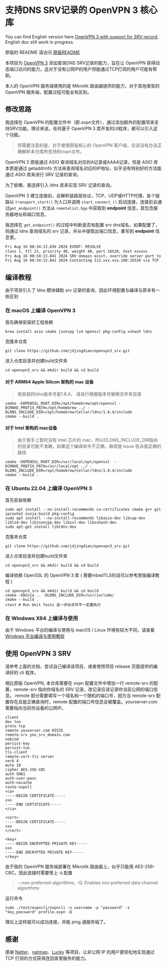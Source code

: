 # 支持DNS SRV记录的 OpenVPN 3 核心库
You can find English version here [OpenVPN 3 with support for SRV record](README_EN.md), English doc still work in progress.

原版的 README 请访问 [原版README](ORIGIN_README.rst)

本项目为 [OpenVPN 3](https://github.com/OpenVPN/openvpn3) 添加查询DNS SRV记录的能力，旨在让 OpenVPN 获得动态端口访问的能力，这对于没有公网IP的用户但能通过TCP打洞的用户可能有帮助。

本人的 OpenVPN 服务端使用的是 Mikrotik 路由器提供的能力，对于其他类型的 OpenVPN 服务端，配置过程可能会有区别。

## 修改思路
我选择在 OpenVPN 的配置文件中（即.ovpn文件），通过添加额外的配置项来支持SRV功能，理论来说，任何基于 OpenVPN 3 库开发的UI程序，都可以引入这个功能。

> 但需要注意的是，对于使用原版核心的 OpenVPN 客户端，应该没有办法正确解析本仓库所支持的ovpn文件。

OpenVPN 3 原版通过 ASIO 查询域名对应的A记录或AAAA记录，但是 ASIO 库本质是通过 getaddrinfo 方法来查询域名对应的IP地址，似乎没有特别好的方法能通过 ASIO 库来进行 SRV 记录的查询。

为了偷懒，我选择引入 ldns 库来实现 SRV 记录的查询。

OpenVPN 3 建立连接前，会解析链路层协议，TCP、UDP或HTTP代理，各个链路以 `transport_start()` 为入口并调用 `start_connect_()` 启动连接，连接前会通过`get_endpoint()` 方法从 `remotelist.hpp` 中获取到 **endpoint** 信息，其包含服务器地址和端口信息。

我选择在 `get_endpoint()` 的过程中判断是否有配置 srv dns域名，如果配置了，则通过 ldns 查询域名的 srv 记录，并从中提取出端口信息，重写到 **endpoint** 信息里。

```bash
Fri Aug 16 00:34:13.836 2024 EVENT: RESOLVE
class 1, ttl 21, priority 40, weight 40, port 16520, host xxxxxx
Fri Aug 16 00:34:13.841 2024 SRV domain exist, override server port to [16520]
Fri Aug 16 00:34:13.841 2024 Contacting 113.xxx.xxx.100:16520 via TCP
```




## 编译教程
由于项目引入了 ldns 模块辅助 srv 记录的查询，因此环境配置与编译与原本有一些区别

### 在 macOS 上编译 OpenVPN 3
首先确保安装好工程依赖
```shell
brew install asio cmake jsoncpp lz4 openssl pkg-config xxhash ldns
```

克隆本仓库
```shell
git clone https://github.com/jdjingdian/openvpn3_srv.git
```

进入仓库目录并创建build文件夹
```shell
cd openvpn3_srv && mkdir build && cd build
```

#### 对于 ARM64 Apple Silicon 架构的 mac 设备
> 我安装的ldns版本号是1.8.4， 请自行根据版本号替换文件夹目录
```shell
cmake -DOPENSSL_ROOT_DIR=/opt/homebrew/opt/openssl -DCMAKE_PREFIX_PATH=/opt/homebrew ../ -DLDNS_INCLUDE_DIR=/opt/homebrew/Cellar/ldns/1.8.4/include
cmake --build .
```

#### 对于 Intel 架构的 mac设备
> 由于我手上暂时没有 Intel 芯片的 mac，所以DLDNS_INCLUDE_DIR指向的目录可能不准确，如果这个编译命令不正确，麻烦提 issue 告诉我正确的路径
```shell
cmake -DOPENSSL_ROOT_DIR=/usr/local/opt/openssl  -DCMAKE_PREFIX_PATH=/usr/local/opt ../ -DLDNS_INCLUDE_DIR=/opt/homebrew/Cellar/ldns/1.8.4/include
cmake --build .
```

### 在 Ubuntu 22.04 上编译 OpenVPN 3
首先安装依赖
```shell
sudo apt install --no-install-recommends ca-certificates cmake g++ git iproute2 ninja-build pkg-config
sudo apt install --no-install-recommends libasio-dev libcap-dev liblz4-dev libjsoncpp-dev libssl-dev libxxhash-dev
sudo apt-get install libldns-dev
```

克隆本仓库
```shell
git clone https://github.com/jdjingdian/openvpn3_srv.git
```

进入仓库目录并创建build文件夹
```shell
cd openvpn3_srv && mkdir build && cd build
```

编译依赖 OpenSSL 的 OpenVPN 3 库 ( 需要mbedTLS的话可以参考原版编译教程 )
```shell
cd openvpn3_srv && mkdir build && cd build
cmake -GNinja .. -DLDNS_INCLUDE_DIR=/usr/include/
cmake --build .
ctest # Run Unit Tests 这一步似乎并不一定要执行
```

### 在 Windows X64 上编译与使用
由于 Windows 平台的编译与使用与 macOS / Linux 环境有较大不同，请查看 [Windows 平台编译与使用教程](WINDOWS_USAGE.md)


## 使用 OpenVPN 3 SRV
请参考上面的文档，尝试自己编译该项目，或者使用项目 release 页面提供的编译好的 cli 程序。

相比原版 OpenVPN, 本仓库需要在 ovpn 配置文件中增加一行 remote-srv 的配置，remote-srv 指向你域名的 SRV 记录，改记录应该记录你当前公网的端口信息。
remote 部分需要填写一个域名和一个随机的端口号，因为当 remote-srv 配置存在且能正确查询时，remote 配置的端口号信息会被覆盖。yourserver.com 需要指向当前你设备的公网IP。

```shell
client
dev tun
proto tcp
remote youserver.com 65535
remote-srv you_srv_domain.com
nobind
persist-key
persist-tun
tls-client
remote-cert-tls server
verb 4
mute 10
cipher AES-256-CBC
auth SHA1
auth-user-pass
auth-nocache
route-nopull
<ca>
-----BEGIN CERTIFICATE-----
xxx
-----END CERTIFICATE-----
</ca>

<cert>
-----BEGIN CERTIFICATE-----
xxx
</cert>

<key>
-----BEGIN ENCRYPTED PRIVATE KEY-----
xxx
-----END ENCRYPTED PRIVATE KEY-----
</key>
```

由于我的 OpenVPN 服务端部署在 Mikrotik 路由器上，似乎只能用 AES-256-CBC，因此连接时需要带上`-Q` 配置

> --non-preferred-algorithms, -Q: Enables non preferred data channel algorithms

运行命令
```shell
sudo ./test/ovpncli/ovpncli -u username -p "password" -z "key_password" profile.ovpn -Q
```

理论上这样就可以成功连接，并能 ping 通服务端了。

## 感谢
感谢 [Natter](https://github.com/MikeWang000000/Natter)、[natmap](https://github.com/heiher/natmap)、[Lucky](https://github.com/gdy666/lucky) 等项目，让非公网 IP 的用户更轻松地实现通过 TCP 打洞的方式获得连回家里服务的能力。